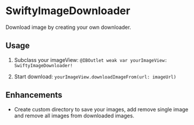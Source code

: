 # SwiftyImageDownloader

Download image by creating your own downloader.

## Usage
1. Subclass your imageView:
`@IBOutlet weak var yourImageView: SwiftyImageDownloader!`

2. Start download:
`yourImageView.downloadImageFrom(url: imageUrl)`

## Enhancements
- Create custom directory to save your images, add remove single image and remove all images from downloaded images.
